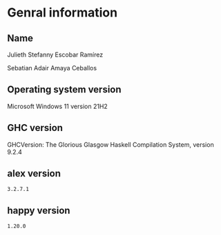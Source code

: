 # Genral information

## Name

Julieth Stefanny Escobar Ramírez

Sebatian Adair Amaya Ceballos

## Operating system version

Microsoft Windows 11 version 21H2

## GHC version

GHCVersion: The Glorious Glasgow Haskell Compilation System, version 9.2.4

## alex version

    3.2.7.1

## happy version

    1.20.0
